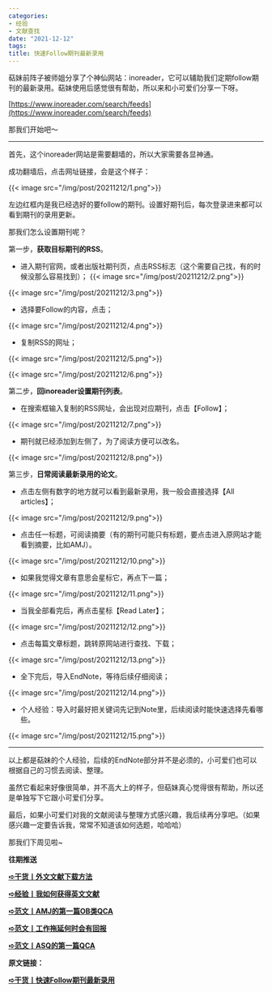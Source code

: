 ```yaml
---
categories:
- 经验
- 文献查找
date: "2021-12-12"
tags:
title: 快速Follow期刊最新录用
---
```


萜妹前阵子被师姐分享了个神仙网站：inoreader，它可以辅助我们定期follow期刊的最新录用。萜妹使用后感觉很有帮助，所以来和小可爱们分享一下呀。

<!--more-->

[https://www.inoreader.com/search/feeds](https://www.inoreader.com/search/feeds)

那我们开始吧～

---

首先，这个inoreader网站是需要翻墙的，所以大家需要各显神通。

成功翻墙后，点击网址链接，会是这个样子：

{{< image src="/img/post/20211212/1.png">}}

左边红框内是我已经选好的要follow的期刊。设置好期刊后，每次登录进来都可以看到期刊的录用更新。

那我们怎么设置期刊呢？

第一步，**获取目标期刊的RSS**。

- 进入期刊官网，或者出版社期刊页，点击RSS标志（这个需要自己找，有的时候没那么容易找到）；
{{< image src="/img/post/20211212/2.png">}}

{{< image src="/img/post/20211212/3.png">}}

- 选择要Follow的内容，点击；

{{< image src="/img/post/20211212/4.png">}}

- 复制RSS的网址；

{{< image src="/img/post/20211212/5.png">}}

{{< image src="/img/post/20211212/6.png">}}

第二步，**回inoreader设置期刊列表**。

- 在搜索框输入复制的RSS网址，会出现对应期刊，点击【Follow】；

{{< image src="/img/post/20211212/7.png">}}

- 期刊就已经添加到左侧了，为了阅读方便可以改名。

{{< image src="/img/post/20211212/8.png">}}

第三步，**日常阅读最新录用的论文**。

- 点击左侧有数字的地方就可以看到最新录用，我一般会直接选择【All articles】；

{{< image src="/img/post/20211212/9.png">}}

- 点击任一标题，可阅读摘要（有的期刊可能只有标题，要点击进入原网站才能看到摘要，比如AMJ）。

{{< image src="/img/post/20211212/10.png">}}

- 如果我觉得文章有意思会星标它，再点下一篇；

{{< image src="/img/post/20211212/11.png">}}

- 当我全部看完后，再点击星标【Read Later】；

{{< image src="/img/post/20211212/12.png">}}

- 点击每篇文章标题，跳转原网站进行查找、下载；

{{< image src="/img/post/20211212/13.png">}}

- 全下完后，导入EndNote，等待后续仔细阅读；

{{< image src="/img/post/20211212/14.png">}}

- 个人经验：导入时最好把关键词先记到Note里，后续阅读时能快速选择先看哪些。

{{< image src="/img/post/20211212/15.png">}}



---

以上都是萜妹的个人经验，后续的EndNote部分并不是必须的，小可爱们也可以根据自己的习惯去阅读、整理。

虽然它看起来好像很简单，并不高大上的样子，但萜妹真心觉得很有帮助，所以还是单独写下它跟小可爱们分享。

最后，如果小可爱们对我的文献阅读与整理方式感兴趣，我后续再分享吧。（如果感兴趣一定要告诉我，常常不知道该如何选题，哈哈哈）

那我们下周见啦~

**往期推送**

**[➪干货丨外文文献下载方法](https://mp.weixin.qq.com/s?__biz=MzIwMDk1OTM2OQ==&mid=2247484316&idx=1&sn=3705f21c9cf7c2ef8038a0144233177d&chksm=96f4777aa183fe6cef2f66a2d38eb39520cdfe8c089f87438dba63c7a6076b86417f9bd6fc92&token=392107249&lang=zh_CN&scene=21#wechat_redirect)**

**[➪经验丨我如何获得英文文献](https://mp.weixin.qq.com/s?__biz=MzIwMDk1OTM2OQ==&mid=2247485763&idx=1&sn=169852790b24e6f8643a2e00af97699e&chksm=96f47da5a183f4b358fb26e50902837726448b38fd258fd7c8c980e767e02b1ff5bc7218566e&token=444831200&lang=zh_CN&scene=21#wechat_redirect)**

**[➪范文丨AMJ的第一篇OB类QCA](https://mp.weixin.qq.com/s?__biz=MzIwMDk1OTM2OQ==&mid=2247485991&idx=1&sn=2d959433675f46d68085a852c6591e3c&chksm=96f47ec1a183f7d7102ffa58a4a7188c252e7bcf89bd8fad0983bc9209c0d003380c425c0bcc&cur_album_id=1506691882595237890&scene=21#wechat_redirect)**

**[➪范文丨工作拖延何时会有回报](https://mp.weixin.qq.com/s?__biz=MzIwMDk1OTM2OQ==&mid=2247485955&idx=1&sn=0751d415a8720afb30ff0b5bf705ad55&chksm=96f47ee5a183f7f38540d622862915244ff8e18c20e07d4f81ad7da356c90e947e2bfc13eec1&token=2002671667&lang=zh_CN&scene=21#wechat_redirect)**

**[➪范文丨ASQ的第一篇QCA](https://mp.weixin.qq.com/s?__biz=MzIwMDk1OTM2OQ==&mid=2247485900&idx=1&sn=c5afacf5053169a7c220787808f5c3aa&chksm=96f47d2aa183f43c6d231be870077745a4fe6ca8fc15d725cfddf108a5bcd93fe226558eb828&token=1182714925&lang=zh_CN&scene=21#wechat_redirect)**

**原文链接：**

**[➪干货丨快速Follow期刊最新录用](https://mp.weixin.qq.com/s?__biz=MzIwMDk1OTM2OQ==&mid=2247486087&idx=1&sn=bf12184e0ede59613cad02909fdaaa8c&chksm=96f47e61a183f77742ef8507c9be31d04acc97f41f75332c6dc75b763aedf20ef2a8e02f76bb&token=1547359331&lang=zh_CN#rd)**
